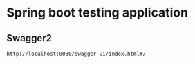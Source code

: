# Spring boot testing application


## Swagger2 
```
http://localhost:8080/swagger-ui/index.html#/
```